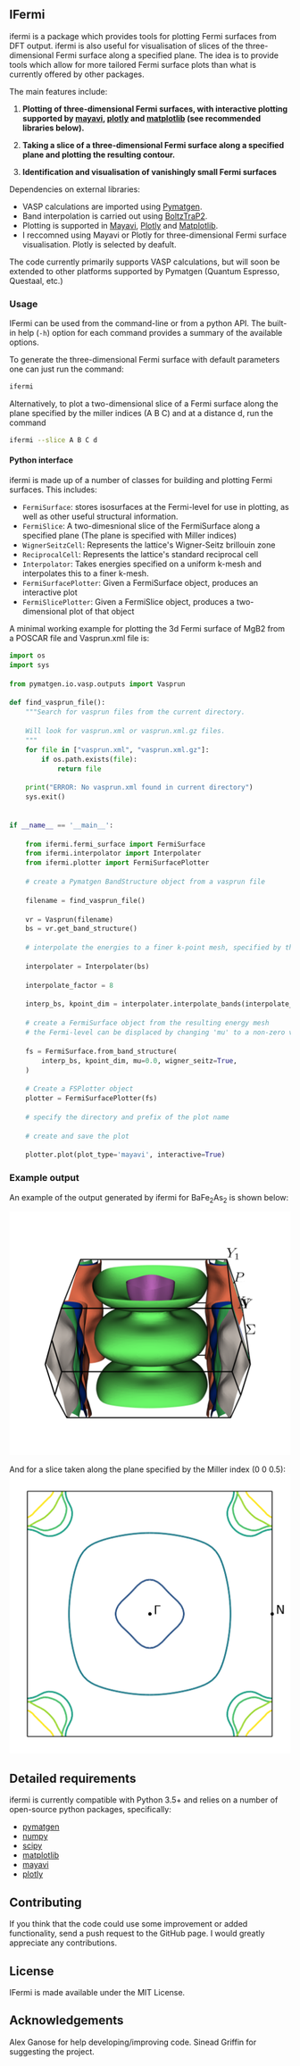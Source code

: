 IFermi
------

ifermi is a package which provides tools for plotting Fermi surfaces
from DFT output. ifermi is also useful for visualisation of slices of
the three-dimensional Fermi surface along a specified plane. The idea 
is to provide tools which allow for more tailored Fermi surface plots
than what is currently offered by other packages.

The main features include:

1. **Plotting of three-dimensional Fermi surfaces, with interactive plotting
   supported by [mayavi](https://docs.enthought.com/mayavi/mayavi/), [plotly](https://plot.ly/) and [matplotlib](https://matplotlib.org) (see recommended 
   libraries below).**

2. **Taking a slice of a three-dimensional Fermi surface along a specified 
   plane and plotting the resulting contour.**

3. **Identification and visualisation of vanishingly small Fermi surfaces**


Dependencies on external libraries: 

   - VASP calculations are imported using [Pymatgen](https://docs.enthought.com/mayavi/mayavi/).
   - Band interpolation is carried out using [BoltzTraP2]().
   - Plotting is supported in [Mayavi](https://docs.enthought.com/mayavi/mayavi/), [Plotly](https://plot.ly/) and [Matplotlib](https://matplotlib.org).
   - I reccomned using Mayavi or Plotly for three-dimensional
     Fermi surface visualisation. Plotly is selected by deafult. 

The code currently primarily supports VASP calculations, but will 
soon be extended to other platforms supported by Pymatgen 
(Quantum Espresso, Questaal, etc.)

### Usage

IFermi can be used from the command-line or from a python API. The built-in
help (``-h``) option for each command provides a summary of the
available options.

To generate the three-dimensional Fermi surface with default parameters one can 
just run the command:

```bash
ifermi
```

Alternatively, to plot a two-dimensional slice of a Fermi surface along the plane
specified by the miller indices (A B C) and at a distance d, run the command

```bash
ifermi --slice A B C d
```

#### Python interface

ifermi is made up of a number of classes for building and plotting
Fermi surfaces. This includes:

- `FermiSurface`: stores isosurfaces at the Fermi-level for use in plotting,
   as well as other useful structural information. 
- `FermiSlice`: A two-dimesnional slice of the FermiSurface along a specified plane
(The plane is specified with Miller indices)
- `WignerSeitzCell`: Represents the lattice's Wigner-Seitz brillouin zone
- `ReciprocalCell`: Represents the lattice's standard reciprocal cell 
- `Interpolator`: Takes energies specified on a uniform k-mesh and interpolates 
   this to a finer k-mesh.
- `FermiSurfacePlotter`: Given a FermiSurface object, produces an interactive plot   
- `FermiSlicePlotter`: Given a FermiSlice object, produces a two-dimensional plot of that object

A minimal working example for plotting the 3d Fermi surface of MgB2 from a POSCAR
file and Vasprun.xml file is:

```python
import os
import sys

from pymatgen.io.vasp.outputs import Vasprun

def find_vasprun_file():
    """Search for vasprun files from the current directory.

    Will look for vasprun.xml or vasprun.xml.gz files.
    """
    for file in ["vasprun.xml", "vasprun.xml.gz"]:
        if os.path.exists(file):
            return file

    print("ERROR: No vasprun.xml found in current directory")
    sys.exit()


if __name__ == '__main__':

    from ifermi.fermi_surface import FermiSurface
    from ifermi.interpolator import Interpolater
    from ifermi.plotter import FermiSurfacePlotter
    
    # create a Pymatgen BandStructure object from a vasprun file

    filename = find_vasprun_file()

    vr = Vasprun(filename)
    bs = vr.get_band_structure()

    # interpolate the energies to a finer k-point mesh, specified by the interpolate_factor

    interpolater = Interpolater(bs)
    
    interpolate_factor = 8

    interp_bs, kpoint_dim = interpolater.interpolate_bands(interpolate_factor)
    
    # create a FermiSurface object from the resulting energy mesh
    # the Fermi-level can be displaced by changing 'mu' to a non-zero value
    
    fs = FermiSurface.from_band_structure(
        interp_bs, kpoint_dim, mu=0.0, wigner_seitz=True, 
    )

    # Create a FSPlotter object
    plotter = FermiSurfacePlotter(fs)
    
    # specify the directory and prefix of the plot name
    
    # create and save the plot
    
    plotter.plot(plot_type='mayavi', interactive=True)
```

### Example output

An example of the output generated by ifermi for BaFe<sub>2</sub>As<sub>2</sub>
 is shown below:

![BaFe2As2 fermi surface](docs/source/_static/fermi_surface.png)

And for a slice taken along the plane specified by the Miller index (0 0 0.5):
![BaFe2As2 fermi slice](docs/source/_static/fermi_slice.png)

## Detailed requirements

ifermi is currently compatible with Python 3.5+ and relies on a number of
open-source python packages, specifically:

- [pymatgen](http://pymatgen.org)
- [numpy](http://www.numpy.org)
- [scipy](https://www.scipy.org)
- [matplotlib](https://matplotlib.org)
- [mayavi](https://docs.enthought.com/mayavi/mayavi/)
- [plotly](https://plot.ly/)



## Contributing

If you think that the code could use some improvement
or added functionality, send a push request to the GitHub page. 
I would greatly appreciate any contributions.

## License

IFermi is made available under the MIT License.

## Acknowledgements

Alex Ganose for help developing/improving code.
Sinead Griffin for suggesting the project.

